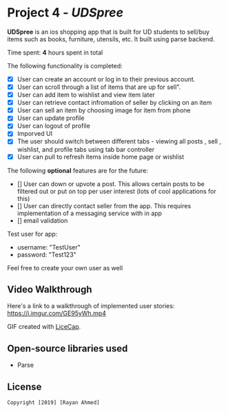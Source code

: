 # Project 4 - *UDSpree*

**UDSpree** is an ios shopping app that is built for UD students to sell/buy items such as books, furniture, utensils, etc.
It built using parse backend. 

Time spent: **4** hours spent in total

The following functionality is completed:

- [X] User can create an account or log in to their previous account.
- [X] User can scroll through a list of items that are up for sell".
- [X] User can add item to wishlist and view item later
- [X] User can retrieve contact infromation of seller by clicking on an item
- [X] User can sell an item by choosing image for item from phone
- [X] User can update profile 
- [X] User can logout of profile
- [X] Imporved UI
- [X] The user should switch between different tabs - viewing all posts , sell , wishlist, and profile tabs using tab bar controller
- [X] User can pull to refresh items inside home page or wishlist

The following **optional** features are for the future:
- [] User can down or upvote a post. This allows certain posts to be filtered out or put on top per user interest (lots of cool applications for this)
- [] User can directly contact seller from the app. This requires implementation of a messaging service with in app
- [] email validation

Test user for app:
- username: "TestUser"
- password: "Test123"

Feel free to create your own user as well

## Video Walkthrough

Here's a link to a walkthrough of implemented user stories:
https://i.imgur.com/GE95yWh.mp4

GIF created with [LiceCap](http://www.cockos.com/licecap/).

## Open-source libraries used

- Parse

## License

    Copyright [2019] [Rayan Ahmed]
